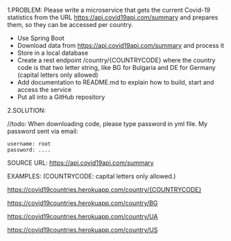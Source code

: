 1.PROBLEM:
Please write a microservice that gets the current Covid-19 statistics
from the URL https://api.covid19api.com/summary and prepares them, so they can be accessed per country.
* Use Spring Boot
* Download data from https://api.covid19api.com/summary and process it
* Store in a local database
* Create a rest endpoint /country/{COUNTRYCODE} where the country code is that two letter string,
like BG for Bulgaria and DE for Germany (capital letters only allowed)
* Add documentation to README.md to explain how to build, start and access the service
* Put all into a GitHub repository

2.SOLUTION:

//todo: When downloading code, please type password in yml file. My password sent via email:

    username: root
    password: ....
    
SOURCE URL: https://api.covid19api.com/summary

EXAMPLES: (COUNTRYCODE: capital letters only allowed.)

https://covid19countries.herokuapp.com/country/{COUNTRYCODE}

https://covid19countries.herokuapp.com/country/BG

https://covid19countries.herokuapp.com/country/UA

https://covid19countries.herokuapp.com/country/US
